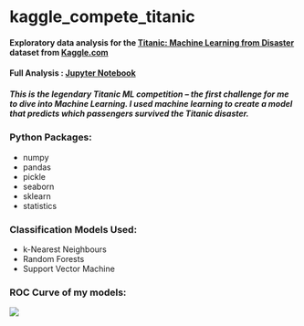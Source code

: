 # kaggle_compete_titanic
#### Exploratory data analysis for the [Titanic: Machine Learning from Disaster](https://www.kaggle.com/c/titanic) dataset from [Kaggle.com](https://www.kaggle.com)

#### Full Analysis : [Jupyter Notebook](https://github.com/axrozwadowska/Kaggle_Titanic_Competition/blob/master/titanic_project.ipynb)

##### This is the legendary Titanic ML competition – the first challenge for me to dive into Machine Learning. I used machine learning to create a model that predicts which passengers survived the Titanic disaster.


### Python Packages:

* numpy
* pandas
* pickle
* seaborn
* sklearn
* statistics


### Classification Models Used:

* k-Nearest Neighbours
* Random Forests
* Support Vector Machine


### ROC Curve of my models: 
![](https://github.com/axrozwadowska/Kaggle_Titanic_Competition/blob/master/ROC.png?raw=true)


